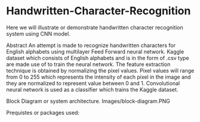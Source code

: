 # Handwritten-Character-Recognition

Here we will illustrate or demonstrate handwritten character recognition system using CNN model.

Abstract
An attempt is made to recognize handwritten characters for English alphabets using multilayer Feed Forward neural network. Kaggle dataset which consists of English alphabets and is in the form of .csv type are made use of to train the neural network. The feature extraction technique is obtained by normalizing the pixel values. Pixel values will range from 0 to 255 which represents the intensity of each pixel in the image and they are normalized to represent value between 0 and 1. Convolutional neural network is used as a classifier which trains the Kaggle dataset.

Block Diagram or system architecture.
Images/block-diagram.PNG

Prequistes or packages used:
